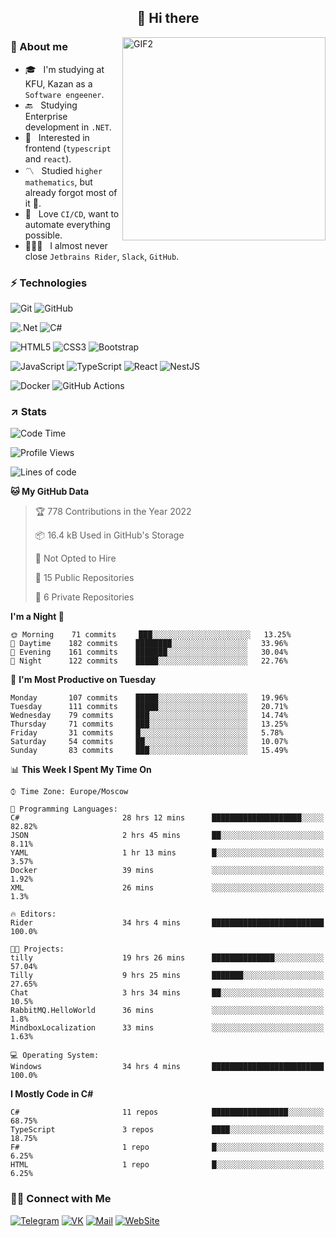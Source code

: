<h2 align="center">👋 Hi there</h1>
<img align="right" alt="GIF2" src="https://user-images.githubusercontent.com/77479370/183249372-b46e9216-d622-4f3a-ad67-84b1a2c3049c.gif" width="325"/>


<h3>🧐 About me</h3>

- 🎓 &nbsp; I'm studying at KFU, Kazan as a `Software engeener`.
- 🔙 &nbsp; Studying Enterprise development in `.NET`.
- 💠 &nbsp; Interested in frontend (`typescript` and `react`).
- 〽️ &nbsp; Studied `higher mathematics`, but already forgot most of it 🤪.
- 💚 &nbsp; Love `CI/CD`, want to automate everything possible.
- 👨🏻‍💻 &nbsp; I almost never close `Jetbrains Rider`, `Slack`, `GitHub`. 


<h3>⚡ Technologies</h3>

![Git](https://img.shields.io/badge/git-%23F05033.svg?style=for-the-badge&logo=git&logoColor=white)
![GitHub](https://img.shields.io/badge/GitHub-100000?style=for-the-badge&logo=github&logoColor=white)

![.Net](https://img.shields.io/badge/.NET-5C2D91?style=for-the-badge&logo=.net&logoColor=white)
![C#](https://img.shields.io/badge/c%23-%23239120.svg?style=for-the-badge&logo=c-sharp&logoColor=white)

![HTML5](https://img.shields.io/badge/html5-%23E34F26.svg?style=for-the-badge&logo=html5&logoColor=white)
![CSS3](https://img.shields.io/badge/css3-%231572B6.svg?style=for-the-badge&logo=css3&logoColor=white)
![Bootstrap](https://img.shields.io/badge/Bootstrap-563D7C?style=for-the-badge&logo=bootstrap&logoColor=white)

![JavaScript](https://img.shields.io/badge/javascript-%23323330.svg?style=for-the-badge&logo=javascript&logoColor=%23F7DF1E)
![TypeScript](https://img.shields.io/badge/typescript-%23007ACC.svg?style=for-the-badge&logo=typescript&logoColor=white)
![React](https://img.shields.io/badge/react-%2320232a.svg?style=for-the-badge&logo=react&logoColor=%2361DAFB)
![NestJS](https://img.shields.io/badge/nestjs-E0234E?style=for-the-badge&logo=nestjs&logoColor=white)

![Docker](https://img.shields.io/badge/docker-%230db7ed.svg?style=for-the-badge&logo=docker&logoColor=white)
![GitHub Actions](https://img.shields.io/badge/github%20actions-%232671E5.svg?style=for-the-badge&logo=githubactions&logoColor=white)


<h3>↗️ Stats</h3>


<!--START_SECTION:waka-->
![Code Time](http://img.shields.io/badge/Code%20Time-356%20hrs%2019%20mins-blue)

![Profile Views](http://img.shields.io/badge/Profile%20Views-4-blue)

![Lines of code](https://img.shields.io/badge/From%20Hello%20World%20I%27ve%20Written-478%20Thousand%20lines%20of%20code-blue)

**🐱 My GitHub Data** 

> 🏆 778 Contributions in the Year 2022
 > 
> 📦 16.4 kB Used in GitHub's Storage 
 > 
> 🚫 Not Opted to Hire
 > 
> 📜 15 Public Repositories 
 > 
> 🔑 6 Private Repositories  
 > 
**I'm a Night 🦉** 

```text
🌞 Morning    71 commits     ███░░░░░░░░░░░░░░░░░░░░░░   13.25% 
🌆 Daytime    182 commits    ████████░░░░░░░░░░░░░░░░░   33.96% 
🌃 Evening    161 commits    ███████░░░░░░░░░░░░░░░░░░   30.04% 
🌙 Night      122 commits    █████░░░░░░░░░░░░░░░░░░░░   22.76%

```
📅 **I'm Most Productive on Tuesday** 

```text
Monday       107 commits    █████░░░░░░░░░░░░░░░░░░░░   19.96% 
Tuesday      111 commits    █████░░░░░░░░░░░░░░░░░░░░   20.71% 
Wednesday    79 commits     ███░░░░░░░░░░░░░░░░░░░░░░   14.74% 
Thursday     71 commits     ███░░░░░░░░░░░░░░░░░░░░░░   13.25% 
Friday       31 commits     █░░░░░░░░░░░░░░░░░░░░░░░░   5.78% 
Saturday     54 commits     ██░░░░░░░░░░░░░░░░░░░░░░░   10.07% 
Sunday       83 commits     ███░░░░░░░░░░░░░░░░░░░░░░   15.49%

```


📊 **This Week I Spent My Time On** 

```text
⌚︎ Time Zone: Europe/Moscow

💬 Programming Languages: 
C#                       28 hrs 12 mins      ████████████████████░░░░░   82.82% 
JSON                     2 hrs 45 mins       ██░░░░░░░░░░░░░░░░░░░░░░░   8.11% 
YAML                     1 hr 13 mins        █░░░░░░░░░░░░░░░░░░░░░░░░   3.57% 
Docker                   39 mins             ░░░░░░░░░░░░░░░░░░░░░░░░░   1.92% 
XML                      26 mins             ░░░░░░░░░░░░░░░░░░░░░░░░░   1.3%

🔥 Editors: 
Rider                    34 hrs 4 mins       █████████████████████████   100.0%

🐱‍💻 Projects: 
tilly                    19 hrs 26 mins      ██████████████░░░░░░░░░░░   57.04% 
Tilly                    9 hrs 25 mins       ███████░░░░░░░░░░░░░░░░░░   27.65% 
Chat                     3 hrs 34 mins       ██░░░░░░░░░░░░░░░░░░░░░░░   10.5% 
RabbitMQ.HelloWorld      36 mins             ░░░░░░░░░░░░░░░░░░░░░░░░░   1.8% 
MindboxLocalization      33 mins             ░░░░░░░░░░░░░░░░░░░░░░░░░   1.63%

💻 Operating System: 
Windows                  34 hrs 4 mins       █████████████████████████   100.0%

```

**I Mostly Code in C#** 

```text
C#                       11 repos            █████████████████░░░░░░░░   68.75% 
TypeScript               3 repos             ████░░░░░░░░░░░░░░░░░░░░░   18.75% 
F#                       1 repo              █░░░░░░░░░░░░░░░░░░░░░░░░   6.25% 
HTML                     1 repo              █░░░░░░░░░░░░░░░░░░░░░░░░   6.25%

```



<!--END_SECTION:waka-->


<h3> 🤝🏻 Connect with Me </h3>

[![Telegram](https://img.shields.io/badge/Telegram-2CA5E0?style=for-the-badge&logo=telegram&logoColor=white)](https://t.me/ASLipatov)
[![VK](https://img.shields.io/badge/вконтакте-%232E87FB.svg?&style=for-the-badge&logo=vk&logoColor=white)](https://vk.com/lipatov.alexander)
[![Mail](https://img.shields.io/badge/Email-red?&style=for-the-badge&logo=Mail.Ru)](mailto:lipatov.work@bk.ru)
[![WebSite](https://img.shields.io/badge/-lipatovalexander.github.io-green?style=for-the-badge)](https://lipatovalexander.github.io)
